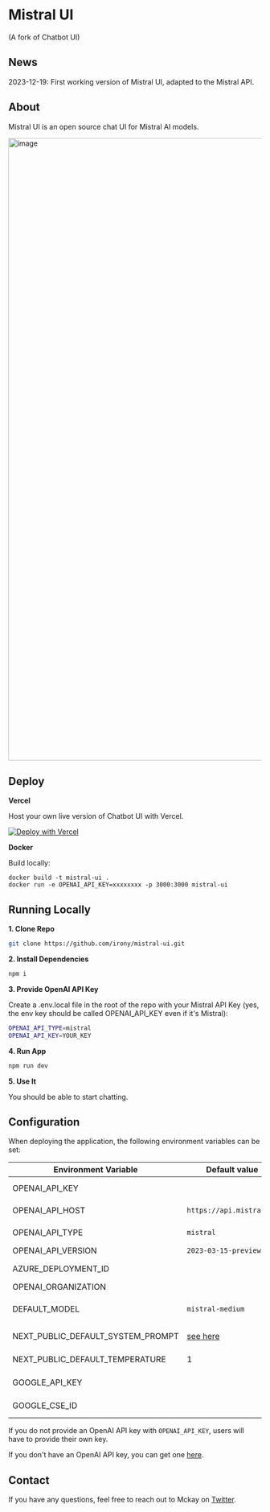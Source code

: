 # Mistral UI

(A fork of Chatbot UI)

## News

2023-12-19: First working version of Mistral UI, adapted to the Mistral API.

## About

Mistral UI is an open source chat UI for Mistral AI models.

<img width="1237" alt="image" src="https://github.com/irony/mistral-ui/assets/395843/e6c79be0-e24c-4b47-8416-d9726b435ad1">

## Deploy

**Vercel**

Host your own live version of Chatbot UI with Vercel.

[![Deploy with Vercel](https://vercel.com/button)](https://vercel.com/new/clone?repository-url=https%3A%2F%2Fgithub.com%2Fmckaywrigley%2Fchatbot-ui)

**Docker**

Build locally:

```shell
docker build -t mistral-ui .
docker run -e OPENAI_API_KEY=xxxxxxxx -p 3000:3000 mistral-ui
```

## Running Locally

**1. Clone Repo**

```bash
git clone https://github.com/irony/mistral-ui.git
```

**2. Install Dependencies**

```bash
npm i
```

**3. Provide OpenAI API Key**

Create a .env.local file in the root of the repo with your Mistral API Key (yes, the env key should be called OPENAI_API_KEY even if it's Mistral):

```bash
OPENAI_API_TYPE=mistral
OPENAI_API_KEY=YOUR_KEY
```

**4. Run App**

```bash
npm run dev
```

**5. Use It**

You should be able to start chatting.

## Configuration

When deploying the application, the following environment variables can be set:

| Environment Variable              | Default value                  | Description                                                                                                                               |
| --------------------------------- | ------------------------------ | ----------------------------------------------------------------------------------------------------------------------------------------- |
| OPENAI_API_KEY                    |                                | The default API key used for authentication with OpenAI                                                                                   |
| OPENAI_API_HOST                   | `https://api.mistral.ai`       | The base url, for Azure use `https://<endpoint>.openai.azure.com`                                                                         |
| OPENAI_API_TYPE                   | `mistral`                      | The API type, options are `openai` or `azure` or `mistral`                                                                                |
| OPENAI_API_VERSION                | `2023-03-15-preview`           | Only applicable for Azure OpenAI                                                                                                          |
| AZURE_DEPLOYMENT_ID               |                                | Needed when Azure OpenAI, Ref [Azure OpenAI API](https://learn.microsoft.com/zh-cn/azure/cognitive-services/openai/reference#completions) |
| OPENAI_ORGANIZATION               |                                | Your OpenAI organization ID                                                                                                               |
| DEFAULT_MODEL                     | `mistral-medium`               | The default model to use on new conversations, for Azure use `gpt-35-turbo`                                                               |
| NEXT_PUBLIC_DEFAULT_SYSTEM_PROMPT | [see here](utils/app/const.ts) | The default system prompt to use on new conversations                                                                                     |
| NEXT_PUBLIC_DEFAULT_TEMPERATURE   | 1                              | The default temperature to use on new conversations                                                                                       |
| GOOGLE_API_KEY                    |                                | See [Custom Search JSON API documentation][GCSE]                                                                                          |
| GOOGLE_CSE_ID                     |                                | See [Custom Search JSON API documentation][GCSE]                                                                                          |

If you do not provide an OpenAI API key with `OPENAI_API_KEY`, users will have to provide their own key.

If you don't have an OpenAI API key, you can get one [here](https://platform.openai.com/account/api-keys).

## Contact

If you have any questions, feel free to reach out to Mckay on [Twitter](https://twitter.com/mckaywrigley).

[GCSE]: https://developers.google.com/custom-search/v1/overview

